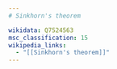 ```yaml
---
# Sinkhorn's theorem

wikidata: Q7524563
msc_classification: 15
wikipedia_links:
  - "[[Sinkhorn's theorem]]"
---
```

